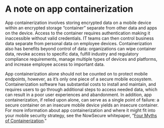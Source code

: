 # A note on app containerization

App containerization involves storing encrypted data on a mobile device within an encrypted storage “container” separate from other data and apps on the device. Access to the container requires authentication making it inaccessible without valid credentials. IT teams can then control business data separate from personal data on employee devices. Containerization also has benefits beyond control of data: organizations can wipe container data, revoke access to specific data, fulfill industry and regulatory compliance requirements, manage multiple types of devices and platforms, and increase employee access to important data.

App containerization alone should not be counted on to protect mobile endpoints, however, as it’s only one piece of a secure mobile ecosystem. Containerization software has substantial costs to install and maintain, and requires users to go through additional steps to access needed data, which can result in a poor user experiences and abandonment. In addition, app containerization, if relied upon alone, can serve as a single point of failure: a secure container on an insecure mobile device yields an insecure container. For more information about app containerization and where it might fit into your mobile security strategy, see the NowSecure whitepaper, “[Four Myths of Containerization](https://info.nowsecure.com/containerization-four-myths/).”

